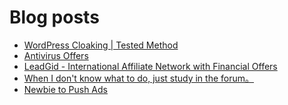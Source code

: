 # Blog posts
<!-- BLOG-POST-LIST:START -->
- [WordPress Cloaking | Tested Method](https://afflift.com/f/threads/wordpress-cloaking-tested-method.10091/)
- [Antivirus Offers](https://afflift.com/f/threads/antivirus-offers.10093/)
- [LeadGid - International Affiliate Network with Financial Offers](https://afflift.com/f/threads/leadgid-international-affiliate-network-with-financial-offers.6217/)
- [When I don&#39;t know what to do, just study in the forum。](https://afflift.com/f/threads/when-i-dont-know-what-to-do-just-study-in-the-forum%E3%80%82.9936/)
- [Newbie to Push Ads](https://afflift.com/f/threads/newbie-to-push-ads.9950/)
<!-- BLOG-POST-LIST:END -->
